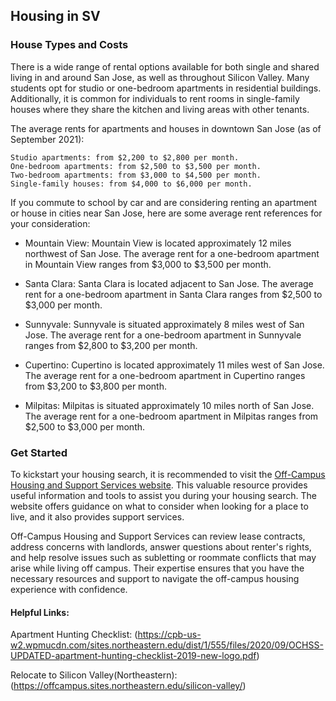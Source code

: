 ## Housing in SV
### House Types and Costs
There is a wide range of rental options available for both single and shared living in and around San Jose, as well as throughout Silicon Valley. Many students opt for studio or one-bedroom apartments in residential buildings. Additionally, it is common for individuals to rent rooms in single-family houses where they share the kitchen and living areas with other tenants.
 
The average rents for apartments and houses in downtown San Jose (as of September 2021):
 ```
Studio apartments: from $2,200 to $2,800 per month.
One-bedroom apartments: from $2,500 to $3,500 per month.
Two-bedroom apartments: from $3,000 to $4,500 per month.
Single-family houses: from $4,000 to $6,000 per month.
 ```
 
If you commute to school by car and are considering renting an apartment or house in cities near San Jose, here are some average rent references for your consideration:
 
- Mountain View: Mountain View is located approximately 12 miles northwest of San Jose. The average rent for a one-bedroom apartment in Mountain View ranges from $3,000 to $3,500 per month.
 
- Santa Clara: Santa Clara is located adjacent to San Jose. The average rent for a one-bedroom apartment in Santa Clara ranges from $2,500 to $3,000 per month.
 
- Sunnyvale: Sunnyvale is situated approximately 8 miles west of San Jose. The average rent for a one-bedroom apartment in Sunnyvale ranges from $2,800 to $3,200 per month.
 
- Cupertino: Cupertino is located approximately 11 miles west of San Jose. The average rent for a one-bedroom apartment in Cupertino ranges from $3,200 to $3,800 per month.
 
- Milpitas: Milpitas is situated approximately 10 miles north of San Jose. The average rent for a one-bedroom apartment in Milpitas ranges from $2,500 to $3,000 per month.
 
### Get Started
To kickstart your housing search, it is recommended to visit the [Off-Campus Housing and Support Services website](https://offcampus.sites.northeastern.edu/beyond-boston/). This valuable resource provides useful information and tools to assist you during your housing search. The website offers guidance on what to consider when looking for a place to live, and it also provides support services. 

Off-Campus Housing and Support Services can review lease contracts, address concerns with landlords, answer questions about renter's rights, and help resolve issues such as subletting or roommate conflicts that may arise while living off campus. Their expertise ensures that you have the necessary resources and support to navigate the off-campus housing experience with confidence.
 
#### Helpful Links:
Apartment Hunting Checklist: (https://cpb-us-w2.wpmucdn.com/sites.northeastern.edu/dist/1/555/files/2020/09/OCHSS-UPDATED-apartment-hunting-checklist-2019-new-logo.pdf)

Relocate to Silicon Valley(Northeastern): (https://offcampus.sites.northeastern.edu/silicon-valley/)
 
